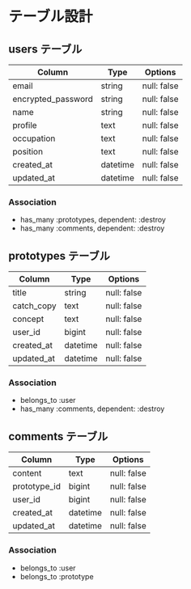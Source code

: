 # テーブル設計

## users テーブル

| Column             | Type     | Options     |
| ------------------ | -------- | ----------- |
| email              | string   | null: false |
| encrypted_password | string   | null: false |
| name               | string   | null: false |
| profile            | text     | null: false |
| occupation         | text     | null: false |
| position           | text     | null: false |
| created_at         | datetime | null: false |
| updated_at         | datetime | null: false |

### Association

- has_many :prototypes, dependent: :destroy
- has_many :comments, dependent: :destroy

## prototypes テーブル
| Column             | Type     | Options     |
| ------------------ | -------- | ----------- |
| title              | string   | null: false |
| catch_copy         | text     | null: false |
| concept            | text     | null: false |
| user_id            | bigint   | null: false |
| created_at         | datetime | null: false |
| updated_at         | datetime | null: false |

### Association

- belongs_to :user
- has_many :comments, dependent: :destroy

## comments テーブル
| Column             | Type     | Options     |
| ------------------ | -------- | ----------- |
| content            | text     | null: false |
| prototype_id       | bigint   | null: false |
| user_id            | bigint   | null: false |
| created_at         | datetime | null: false |
| updated_at         | datetime | null: false |

### Association

- belongs_to :user
- belongs_to :prototype